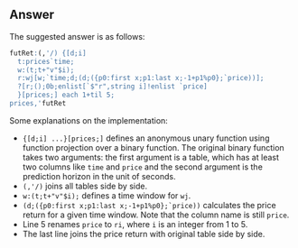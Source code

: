 ## Answer
The suggested answer is as follows:

```q
futRet:(,'/) {[d;i]
  t:prices`time;
  w:(t;t+"v"$i);
  r:wj[w;`time;d;(d;({p0:first x;p1:last x;-1+p1%p0};`price))];
  ?[r;();0b;enlist[`$"r",string i]!enlist `price]
  }[prices;] each 1+til 5;
prices,'futRet
```

Some explanations on the implementation:

- ``{[d;i] ...}[prices;]`` defines an anonymous unary function using function projection over a binary function. The original binary function takes two arguments: the first argument is a table, which has at least two columns like ``time`` and ``price`` and the second argument is the prediction horizon in the unit of seconds.
- ``(,'/)`` joins all tables side by side.
- ``w:(t;t+"v"$i);`` defines a time window for ``wj``.
- ``(d;({p0:first x;p1:last x;-1+p1%p0};`price))`` calculates the price return for a given time window. Note that the column name is still ``price``.
- Line 5 renames ``price`` to ``ri``, where ``i`` is an integer from 1 to 5.
- The last line joins the price return with original table side by side.

